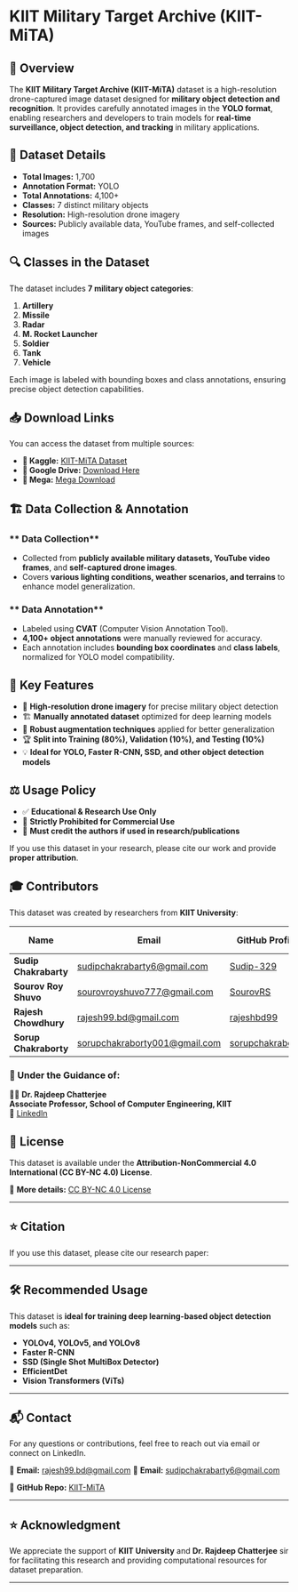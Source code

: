 # KIIT Military Target Archive (KIIT-MiTA)

## 📌 Overview
The **KIIT Military Target Archive (KIIT-MiTA)** dataset is a high-resolution drone-captured image dataset designed for **military object detection and recognition**. It provides carefully annotated images in the **YOLO format**, enabling researchers and developers to train models for **real-time surveillance, object detection, and tracking** in military applications.

## 📂 Dataset Details
- **Total Images:** 1,700  
- **Annotation Format:** YOLO  
- **Total Annotations:** 4,100+  
- **Classes:** 7 distinct military objects  
- **Resolution:** High-resolution drone imagery  
- **Sources:** Publicly available data, YouTube frames, and self-collected images  

## 🔍 Classes in the Dataset
The dataset includes **7 military object categories**:

1. **Artillery**  
2. **Missile**  
3. **Radar**  
4. **M. Rocket Launcher**  
5. **Soldier**  
6. **Tank**  
7. **Vehicle**  

Each image is labeled with bounding boxes and class annotations, ensuring precise object detection capabilities.

## 📥 Download Links
You can access the dataset from multiple sources:

- **📌 Kaggle:** [KIIT-MiTA Dataset](https://www.kaggle.com/datasets/sudipchakrabarty/kiit-mita/data)  
- **📌 Google Drive:** [Download Here](https://drive.google.com/drive/folders/1fZ_B0lIpVgThWAEi3BPSNnUPr1j3eCiN?usp=drive_link)  
- **📌 Mega:** [Mega Download](https://mega.nz/folder/hesAGKZT#PGPJeQjWy3oQL9nyhBqt5g)  

## 🏗 Data Collection & Annotation
### ** Data Collection**
- Collected from **publicly available military datasets, YouTube video frames**, and **self-captured drone images**.  
- Covers **various lighting conditions, weather scenarios, and terrains** to enhance model generalization.  

### ** Data Annotation**
- Labeled using **CVAT** (Computer Vision Annotation Tool).  
- **4,100+ object annotations** were manually reviewed for accuracy.  
- Each annotation includes **bounding box coordinates** and **class labels**, normalized for YOLO model compatibility.  


## 🎯 Key Features
- 📸 **High-resolution drone imagery** for precise military object detection  
- 🏗 **Manually annotated dataset** optimized for deep learning models  
- 🔄 **Robust augmentation techniques** applied for better generalization  
- 🏆 **Split into Training (80%), Validation (10%), and Testing (10%)**  
- 💡 **Ideal for YOLO, Faster R-CNN, SSD, and other object detection models**  

## ⚖️ Usage Policy
- ✅ **Educational & Research Use Only**  
- 🚫 **Strictly Prohibited for Commercial Use**  
- 🔗 **Must credit the authors if used in research/publications**  

If you use this dataset in your research, please cite our work and provide **proper attribution**.

## 🎓 Contributors
This dataset was created by researchers from **KIIT University**:

| Name                  | Email                              | GitHub Profile                           | LinkedIn Profile |
|-----------------------|----------------------------------|------------------------------------------|------------------|
| **Sudip Chakrabarty** | sudipchakrabarty6@gmail.com      | [Sudip-329](https://github.com/Sudip-329) | [LinkedIn](https://www.linkedin.com/in/sudipchakrabarty329) |
| **Sourov Roy Shuvo**  | sourovroyshuvo777@gmail.com      | [SourovRS](https://github.com/SourovRS)  | [LinkedIn](https://www.linkedin.com/in/sourov-roy-shuvo-292582255) |
| **Rajesh Chowdhury**  | rajesh99.bd@gmail.com           | [rajeshbd99](https://github.com/rajeshbd99) | [LinkedIn](https://www.linkedin.com/in/rajesh-chowdhury-361360224) |
| **Sorup Chakraborty** | sorupchakraborty001@gmail.com   | [sorupchakraborty](https://github.com/sorupchakraborty) | [LinkedIn](https://www.linkedin.com/in/sorupchakraborty) |

### **🔹 Under the Guidance of:**  
👨‍🏫 **Dr. Rajdeep Chatterjee**  
**Associate Professor, School of Computer Engineering, KIIT**  
🔗 [LinkedIn](https://www.linkedin.com/in/rajdeep-chatterjee-ph-d-60352325)  

## 📜 License
This dataset is available under the **Attribution-NonCommercial 4.0 International (CC BY-NC 4.0) License**.

🔗 **More details:** [CC BY-NC 4.0 License](https://creativecommons.org/licenses/by-nc/4.0/)

---

## ⭐ Citation
If you use this dataset, please cite our research paper:


---

## 🛠 Recommended Usage
This dataset is **ideal for training deep learning-based object detection models** such as:
- **YOLOv4, YOLOv5, and YOLOv8**
- **Faster R-CNN**
- **SSD (Single Shot MultiBox Detector)**
- **EfficientDet**
- **Vision Transformers (ViTs)**

---

## 📬 Contact
For any questions or contributions, feel free to reach out via email or connect on LinkedIn.

📧 **Email:** rajesh99.bd@gmail.com
📧 **Email:** sudipchakrabarty6@gmail.com  
 
🔗 **GitHub Repo:** [KIIT-MiTA](https://github.com/Sudip-329/KIIT-MiTA)

---

## ⭐ Acknowledgment
We appreciate the support of **KIIT University** and **Dr. Rajdeep Chatterjee** sir for facilitating this research and providing computational resources for dataset preparation.

---




